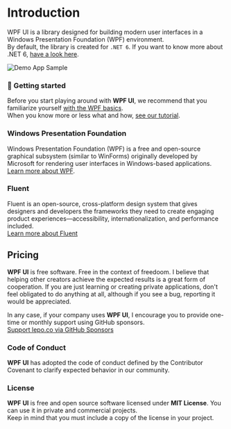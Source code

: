 # Introduction
WPF UI is a library designed for building modern user interfaces in a Windows Presentation Foundation (WPF) environment.  
By default, the library is created for `.NET 6`. If you want to know more about .NET 6, [have a look here](https://docs.microsoft.com/en-us/dotnet/core/whats-new/dotnet-6).

![Demo App Sample](https://user-images.githubusercontent.com/13592821/166259110-0fb98120-fe34-4e6d-ab92-9f72ad7113c3.png)

### 🚀 Getting started
Before you start playing around with **WPF UI**, we recommend that you familiarize yourself [with the WPF basics](https://docs.microsoft.com/en-us/dotnet/desktop/wpf/get-started/create-app-visual-studio?view=netdesktop-6.0).  
When you know more or less what and how, [see our tutorial](https://Wpf.Ui.lepo.co/documentation/tutorial).

### Windows Presentation Foundation
Windows Presentation Foundation (WPF) is a free and open-source graphical subsystem (similar to WinForms) originally developed by Microsoft for rendering user interfaces in Windows-based applications.  
[Learn more about WPF](https://github.com/dotnet/wpf).

### Fluent
Fluent is an open-source, cross-platform design system that gives designers and developers the frameworks they need to create engaging product experiences—accessibility, internationalization, and performance included.  
[Learn more about Fluent](https://www.microsoft.com/design/fluent/#/)

## Pricing
**WPF UI** is free software. Free in the context of freedoom. I believe that helping other creators achieve the expected results is a great form of cooperation. If you are just learning or creating private applications, don't feel obligated to do anything at all, although if you see a bug, reporting it would be appreciated.

In any case, if your company uses **WPF UI**, I encourage you to provide one-time or monthly support using GitHub sponsors.  
[Support lepo.co via GitHub Sponsors](https://github.com/sponsors/lepoco)

### Code of Conduct

**WPF UI** has adopted the code of conduct defined by the Contributor Covenant to clarify expected behavior in our community.

### License
**WPF UI** is free and open source software licensed under **MIT License**. You can use it in private and commercial projects.  
Keep in mind that you must include a copy of the license in your project.
